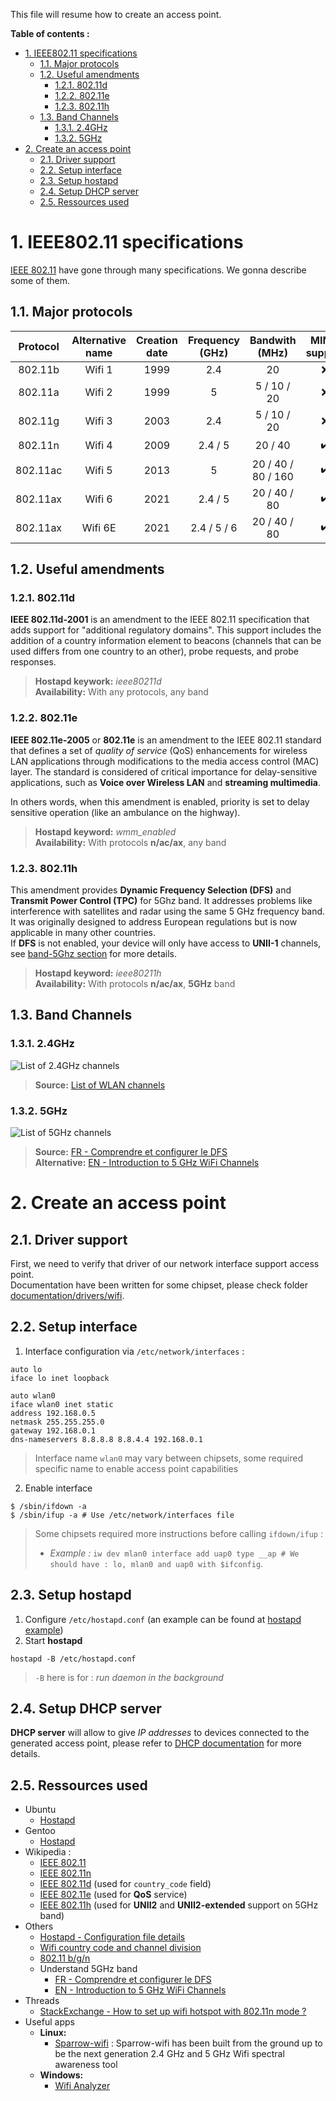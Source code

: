 This file will resume how to create an access point.

**Table of contents :**
- [1. IEEE802.11 specifications](#1-ieee80211-specifications)
  - [1.1. Major protocols](#11-major-protocols)
  - [1.2. Useful amendments](#12-useful-amendments)
    - [1.2.1. 802.11d](#121-80211d)
    - [1.2.2. 802.11e](#122-80211e)
    - [1.2.3. 802.11h](#123-80211h)
  - [1.3. Band Channels](#13-band-channels)
    - [1.3.1. 2.4GHz](#131-24ghz)
    - [1.3.2. 5GHz](#132-5ghz)
- [2. Create an access point](#2-create-an-access-point)
  - [2.1. Driver support](#21-driver-support)
  - [2.2. Setup interface](#22-setup-interface)
  - [2.3. Setup hostapd](#23-setup-hostapd)
  - [2.4. Setup DHCP server](#24-setup-dhcp-server)
  - [2.5. Ressources used](#25-ressources-used)

# 1. IEEE802.11 specifications

[IEEE 802.11][doc-wiki-ieee80211] have gone through many specifications. We gonna describe some of them.

## 1.1. Major protocols

| Protocol | Alternative name | Creation date | Frequency (GHz) | Bandwith (MHz) | MIMO support |
|:-:|:-:|:-:|:-:|:-:|:-:|
| 802.11b | Wifi 1 | 1999 | 2.4 | 20 | :x: |
| 802.11a | Wifi 2 | 1999 | 5 | 5 / 10 / 20 | :x: |
| 802.11g | Wifi 3 | 2003 | 2.4 | 5 / 10 / 20 | :x: |
| 802.11n | Wifi 4 | 2009 | 2.4 / 5 | 20 / 40 | :heavy_check_mark: |
| 802.11ac | Wifi 5 | 2013 | 5 | 20 / 40 / 80 / 160 | :heavy_check_mark: |
| 802.11ax | Wifi 6 | 2021 | 2.4 / 5 | 20 / 40 / 80 | :heavy_check_mark: |
| 802.11ax | Wifi 6E | 2021 | 2.4 / 5 / 6 | 20 / 40 / 80 | :heavy_check_mark: |

## 1.2. Useful amendments
### 1.2.1. 802.11d

**IEEE 802.11d-2001** is an amendment to the IEEE 802.11 specification that adds support for "additional regulatory domains". This support includes the addition of a country information element to beacons (channels that can be used differs from one country to an other), probe requests, and probe responses.  

> **Hostapd keywork:** _ieee80211d_  
> **Availability:** With any protocols, any band

### 1.2.2. 802.11e

**IEEE 802.11e-2005** or **802.11e** is an amendment to the IEEE 802.11 standard that defines a set of _quality of service_ (QoS) enhancements for wireless LAN applications through modifications to the media access control (MAC) layer. The standard is considered of critical importance for delay-sensitive applications, such as **Voice over Wireless LAN** and **streaming multimedia**.  

In others words, when this amendment is enabled, priority is set to delay sensitive operation (like an ambulance on the highway).

> **Hostapd keyword:** _wmm_enabled_  
> **Availability:** With protocols **n/ac/ax**, any band

### 1.2.3. 802.11h

This amendment provides **Dynamic Frequency Selection (DFS)** and **Transmit Power Control (TPC)** for 5Ghz band. It addresses problems like interference with satellites and radar using the same 5 GHz frequency band. It was originally designed to address European regulations but is now applicable in many other countries.  
If **DFS** is not enabled, your device will only have access to **UNII-1** channels, see [band-5Ghz section][anchor-band-5ghz-channels] for more details.

> **Hostapd keyword:** _ieee80211h_  
> **Availability:** With protocols **n/ac/ax**, **5GHz** band

## 1.3. Band Channels
### 1.3.1. 2.4GHz

![List of 2.4GHz channels][asset-img-list-channel-24]

> **Source:** [List of WLAN channels][doc-wiki-list-wlan-channels]

### 1.3.2. 5GHz

![List of 5GHz channels][asset-img-list-channel-5]

> **Source:** [FR - Comprendre et configurer le DFS][doc-wifi-5-dfs-fr]  
> **Alternative:** [EN - Introduction to 5 GHz WiFi Channels][doc-wifi-5-dfs-en]

# 2. Create an access point
## 2.1. Driver support

First, we need to verify that driver of our network interface support access point.  
Documentation have been written for some chipset, please check folder [documentation/drivers/wifi][doc-drivers-wifi].

## 2.2. Setup interface

1. Interface configuration via `/etc/network/interfaces` :
```shell
auto lo
iface lo inet loopback

auto wlan0
iface wlan0 inet static
address 192.168.0.5
netmask 255.255.255.0
gateway 192.168.0.1
dns-nameservers 8.8.8.8 8.8.4.4 192.168.0.1
```
> Interface name `wlan0` may vary between chipsets, some required specific name to enable access point capabilities

2. Enable interface
```shell
$ /sbin/ifdown -a
$ /sbin/ifup -a # Use /etc/network/interfaces file
```
> Some chipsets required more instructions before calling `ifdown/ifup` :
> - _Example :_ `iw dev mlan0 interface add uap0 type __ap # We should have : lo, mlan0 and uap0 with $ifconfig`.

## 2.3. Setup hostapd

1. Configure `/etc/hostapd.conf` (an example can be found at [hostapd example][doc-hostapd-conf-example])
2. Start **hostapd**
```shell
hostapd -B /etc/hostapd.conf
```
> `-B` here is for : _run daemon in the background_

## 2.4. Setup DHCP server

**DHCP server** will allow to give _IP addresses_ to devices connected to the generated access point, please refer to [DHCP documentation][doc-dhcp] for more details.

## 2.5. Ressources used

- Ubuntu
  - [Hostapd][doc-ubuntu-hostapd]
- Gentoo
  - [Hostapd][doc-gentoo-hostapd]
- Wikipedia :
  - [IEEE 802.11][doc-wiki-ieee80211]
  - [IEEE 802.11n][doc-wiki-ieee80211n]
  - [IEEE 802.11d][doc-wiki-ieee80211d] (used for `country_code` field)
  - [IEEE 802.11e][doc-wiki-ieee80211e] (used for **QoS** service)
  - [IEEE 802.11h][doc-wiki-ieee80211h] (used for **UNII2** and **UNII2-extended** support on 5GHz band)
- Others
  - [Hostapd - Configuration file details][doc-hostapd-conf-details]
  - [Wifi country code and channel division][doc-wifi-country-channel-division]
  - [802.11 b/g/n][doc-wifi-bgn-normes]
  - Understand 5GHz band
    - [FR - Comprendre et configurer le DFS][doc-wifi-5-dfs-fr]  
    - [EN - Introduction to 5 GHz WiFi Channels][doc-wifi-5-dfs-en]
- Threads
  - [StackExchange - How to set up wifi hotspot with 802.11n mode ?][thread-se-how-to-setup-wifi-hostspot-with-80211n-mode]
- Useful apps
  - **Linux:**
    - [Sparrow-wifi][app-sparrow-wifi] : Sparrow-wifi has been built from the ground up to be the next generation 2.4 GHz and 5 GHz Wifi spectral awareness tool
  - **Windows:**
    - [Wifi Analyzer][app-wifi-analyzer]

<!-- Anchor of this file -->
[anchor-band-5ghz-channels]: #132-5ghz

<!-- Asset ressources -->
[asset-img-list-channel-24]: images/list-channels-2.4GHz.png
[asset-img-list-channel-5]: images/list-channels-5GHz-background.png

<!-- Documentation links -->
[doc-hostapd-conf-example]: examples/hostapd.conf
[doc-dhcp]: ../DHCP/
[doc-drivers-wifi]: ../../Drivers/wifi/

<!-- External links -->
[app-sparrow-wifi]: https://github.com/ghostop14/sparrow-wifi
[app-wifi-analyzer]: https://apps.microsoft.com/store/detail/wifi-analyzer/9NBLGGH33N0N?hl=fr-fr&gl=fr

[doc-gentoo-hostapd]: https://wiki.gentoo.org/wiki/Hostapd
[doc-ubuntu-hostapd]: https://doc.ubuntu-fr.org/hostapd

[doc-wiki-ieee80211]: https://fr.wikipedia.org/wiki/IEEE_802.11
[doc-wiki-ieee80211d]: https://fr.wikipedia.org/wiki/IEEE_802.11d
[doc-wiki-ieee80211n]: https://fr.wikipedia.org/wiki/IEEE_802.11n
[doc-wiki-ieee80211e]: https://en.wikipedia.org/wiki/IEEE_802.11e-2005
[doc-wiki-ieee80211h]: https://en.wikipedia.org/wiki/IEEE_802.11h-2003
[doc-wiki-list-wlan-channels]: https://en.wikipedia.org/wiki/List_of_WLAN_channels

[doc-hostapd-conf-details]: https://w1.fi/cgit/hostap/plain/hostapd/hostapd.conf
[doc-wifi-country-channel-division]: https://chowdera.com/2021/01/20210128110913670Y.html
[doc-wifi-bgn-normes]: https://fr.ihowto.tips/did-you-know/ce-reprezinta-standardele-wi-fi-ieee-802-11a-802-11b-g-n-si-802-11ac-ale-unui-router-wireless.html

[doc-wifi-5-dfs-fr]: https://toubox.fr/wi-fi-comprendre-et-configurer-le-dfs/
[doc-wifi-5-dfs-en]: https://www.accessagility.com/blog/introduction-to-5-ghz-wifi-channels

[thread-se-how-to-setup-wifi-hostspot-with-80211n-mode]: https://unix.stackexchange.com/questions/184175/how-to-set-up-wifi-hotspot-with-802-11n-mode
